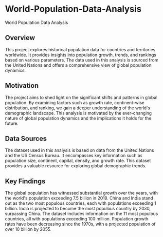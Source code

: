 # World-Population-Data-Analysis
World Population Data Analysis

## Overview
This project explores historical population data for countries and territories worldwide. It provides insights into population growth, trends, and rankings based on various parameters. The data used in this analysis is sourced from the United Nations and offers a comprehensive view of global population dynamics.

## Motivation
The project aims to shed light on the significant shifts and patterns in global population. By examining factors such as growth rate, continent-wise distribution, and ranking, we gain a deeper understanding of the world's demographic landscape. This analysis is motivated by the ever-changing nature of global population dynamics and the implications it holds for the future.

## Data Sources
The dataset used in this analysis is based on data from the United Nations and the US Census Bureau. It encompasses key information such as population size, continent, capital, density, and growth rate. This dataset provides a valuable resource for exploring global demographic trends.

## Key Findings
The global population has witnessed substantial growth over the years, with the world's population exceeding 7.5 billion in 2019.
China and India stand out as the two most populous countries, each with populations exceeding 1 billion.
India is projected to become the most populous country by 2030, surpassing China.
The dataset includes information on the 11 most populous countries, all with populations exceeding 100 million.
Population growth rates have been decreasing since the 1970s, with a projected population of over 10 billion by 2055.

